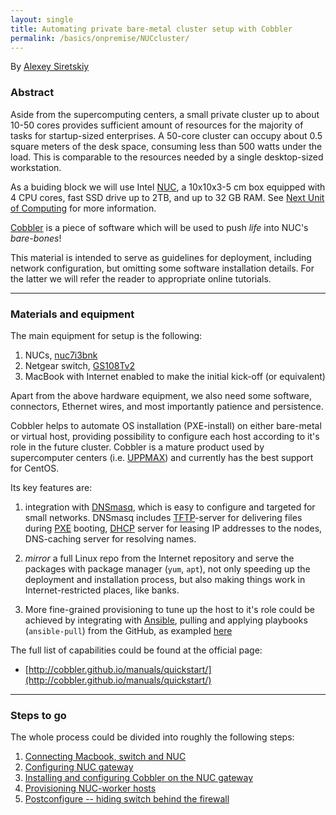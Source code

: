 ```yaml
---
layout: single
title: Automating private bare-metal cluster setup with Cobbler
permalink: /basics/onpremise/NUCcluster/
---
```


By [Alexey Siretskiy](https://www.linkedin.com/in/alexey-siretskiy-254992a7/)

### Abstract

Aside from the supercomputing centers, a small private cluster up to about 10-50 cores provides sufficient amount of resources for the majority of tasks for startup-sized enterprises.
A 50-core cluster can occupy about 0.5 square meters of the desk space, consuming less than 500 watts under the load. This is comparable to the resources needed by a single  desktop-sized workstation.

As a buiding block we will use Intel [NUC](http://www.intel.com/content/www/us/en/products/boards-kits/nuc.html), a 10x10x3-5 cm box equipped with 4 CPU cores, fast SSD drive up to 2TB, and up to 32 GB RAM. See [Next Unit of Computing](https://en.wikipedia.org/wiki/Next_Unit_of_Computing) for more information.

[Cobbler](http://cobbler.github.io) is a piece of software which will be used to push *life* into NUC's *bare-bones*!

This material is intended to serve as guidelines for deployment, including network configuration, but omitting some software installation details. For the latter we will refer the reader to appropriate online tutorials.

-----------

### Materials and equipment

The main equipment for setup is the following:

 1. NUCs, [nuc7i3bnk](http://www.intel.com/content/www/us/en/products/boards-kits/nuc/kits/nuc7i3bnk.html)
 2. Netgear switch, [GS108Tv2](https://www.netgear.com/support/product/GS108Tv2)
 3. MacBook with Internet enabled to make the initial kick-off (or equivalent)

Apart from the above hardware equipment, we also need some software, connectors, Ethernet wires, and most importantly patience and persistence.

Cobbler helps to   automate  OS installation (PXE-install) on either  bare-metal or virtual host, providing possibility to configure each host according to it's role in the future cluster.
Cobbler is a mature product used by supercomputer centers (i.e. [UPPMAX](uppmax.uu.se)) and currently  has the best support for CentOS.

Its key features are:

  1. integration with [DNSmasq](http://www.thekelleys.org.uk/dnsmasq/doc.html), which is easy to configure and targeted for small networks. DNSmasq includes [TFTP](https://en.wikipedia.org/wiki/Trivial_File_Transfer_Protocol)-server for delivering files during [PXE](https://en.wikipedia.org/wiki/Preboot_Execution_Environment) booting, [DHCP](https://en.wikipedia.org/wiki/Dynamic_Host_Configuration_Protocol) server for leasing IP addresses to the nodes, DNS-caching server for resolving names.

1.  *mirror* a full Linux repo from the Internet repository and serve the packages with package manager (`yum`, `apt`), not only speeding up the deployment and installation process, but also making things work in Internet-restricted places, like banks.

1. More fine-grained provisioning to tune up the host to it's role could be achieved by integrating with  [Ansible](https://www.ansible.com), pulling and applying playbooks (`ansible-pull`)  from the GitHub, as exampled [here](https://www.stavros.io/posts/automated-large-scale-deployments-ansibles-pull-mo/)

The full list of capabilities could be found at the official page:
* [http://cobbler.github.io/manuals/quickstart/](http://cobbler.github.io/manuals/quickstart/)



--------


### Steps to go

The whole process could be divided into roughly  the following steps:


 1. [Connecting Macbook, switch and  NUC](configuring_switch.md)
 2. [Configuring NUC gateway](Configuring_NUC_gateway.md)
 3. [Installing and configuring Cobbler on the NUC gateway](installing_cobbler.md)
 4. [Provisioning NUC-worker  hosts](provisioning_nuc.md)
 5. [Postconfigure -- hiding switch behind the firewall](hiding_switch.md)








